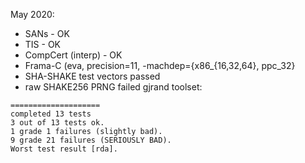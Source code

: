 May 2020:
  * SANs              - OK
  * TIS               - OK
  * CompCert (interp) - OK
  * Frama-C (eva, precision=11, -machdep={x86_{16,32,64}, ppc_32}
  * SHA-SHAKE test vectors passed
  * raw SHAKE256 PRNG failed gjrand toolset:
```
====================
completed 13 tests
3 out of 13 tests ok.
1 grade 1 failures (slightly bad).
9 grade 21 failures (SERIOUSLY BAD).
Worst test result [rda].
```
